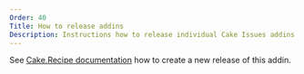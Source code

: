 ```yaml
---
Order: 40
Title: How to release addins
Description: Instructions how to release individual Cake Issues addins.
---
```

See [Cake.Recipe documentation] how to create a new release of this addin.

[Cake.Recipe documentation]: https://cake-contrib.github.io/Cake.Recipe/docs/usage/creating-release